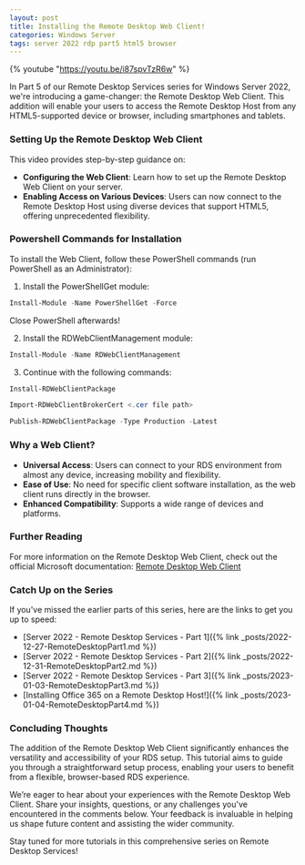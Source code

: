 ```yaml
---
layout: post
title: Installing the Remote Desktop Web Client!
categories: Windows Server
tags: server 2022 rdp part5 html5 browser
---
```


{% youtube "https://youtu.be/i87spvTzR6w" %}

In Part 5 of our Remote Desktop Services series for Windows Server 2022, we're introducing a game-changer: the Remote Desktop Web Client. This addition will enable your users to access the Remote Desktop Host from any HTML5-supported device or browser, including smartphones and tablets.

### Setting Up the Remote Desktop Web Client

This video provides step-by-step guidance on:

- **Configuring the Web Client**: Learn how to set up the Remote Desktop Web Client on your server.
- **Enabling Access on Various Devices**: Users can now connect to the Remote Desktop Host using diverse devices that support HTML5, offering unprecedented flexibility.

### Powershell Commands for Installation

To install the Web Client, follow these PowerShell commands (run PowerShell as an Administrator):

1) Install the PowerShellGet module:

```powershell
Install-Module -Name PowerShellGet -Force
```
Close PowerShell afterwards!

2) Install the RDWebClientManagement module:

```powershell
Install-Module -Name RDWebClientManagement
```

3) Continue with the following commands:
```powershell
Install-RDWebClientPackage
```
    
```powershell
Import-RDWebClientBrokerCert <.cer file path>
```
    
```powershell
Publish-RDWebClientPackage -Type Production -Latest
```

### Why a Web Client?

- **Universal Access**: Users can connect to your RDS environment from almost any device, increasing mobility and flexibility.
- **Ease of Use**: No need for specific client software installation, as the web client runs directly in the browser.
- **Enhanced Compatibility**: Supports a wide range of devices and platforms.

### Further Reading

For more information on the Remote Desktop Web Client, check out the official Microsoft documentation: [Remote Desktop Web Client](https://learn.microsoft.com/en-us/windows-server/remote/remote-desktop-services/clients/remote-desktop-web-client-admin)

### Catch Up on the Series

If you've missed the earlier parts of this series, here are the links to get you up to speed:

- [Server 2022 - Remote Desktop Services - Part 1]({% link _posts/2022-12-27-RemoteDesktopPart1.md %})
- [Server 2022 - Remote Desktop Services - Part 2]({% link _posts/2022-12-31-RemoteDesktopPart2.md %})
- [Server 2022 - Remote Desktop Services - Part 3]({% link _posts/2023-01-03-RemoteDesktopPart3.md %})
- [Installing Office 365 on a Remote Desktop Host!]({% link _posts/2023-01-04-RemoteDesktopPart4.md %})

### Concluding Thoughts

The addition of the Remote Desktop Web Client significantly enhances the versatility and accessibility of your RDS setup. This tutorial aims to guide you through a straightforward setup process, enabling your users to benefit from a flexible, browser-based RDS experience.

We’re eager to hear about your experiences with the Remote Desktop Web Client. Share your insights, questions, or any challenges you've encountered in the comments below. Your feedback is invaluable in helping us shape future content and assisting the wider community.

Stay tuned for more tutorials in this comprehensive series on Remote Desktop Services!

